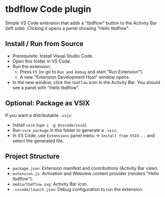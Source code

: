 # tbdflow Code plugin

Simple VS Code extension that adds a "tbdflow" button to the Activity Bar (left side). Clicking it opens a panel showing "Hello tbdflow".

## Install / Run from Source

- Prerequisite: Install Visual Studio Code.
- Open this folder in VS Code.
- Run the extension:
  - Press `F5` (or go to `Run and Debug` and start "Run Extension").
  - A new "Extension Development Host" window opens.
- In the new window, click the `tbdflow` icon in the Activity Bar. You should see a panel with "Hello tbdflow".

## Optional: Package as VSIX

If you want a distributable `.vsix`:

- Install `vsce` (`npm i -g @vscode/vsce`).
- Run `vsce package` in this folder to generate a `.vsix`.
- In VS Code, use `Extensions` panel menu → `Install from VSIX...` and select the generated file.

## Project Structure

- `package.json`: Extension manifest and contributions (Activity Bar view).
- `extension.js`: Activation and Webview content provider (renders "Hello tbdflow").
- `media/tbdflow.svg`: Activity Bar icon.
- `.vscode/launch.json`: Debug configuration to run the extension.
